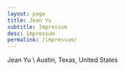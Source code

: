 ```yaml
---
layout: page
title: Jean Yu
subtitle: Impressum
desc: Impressum
permalink: /impressum/
---
```



Jean Yu \\
Austin, Texas, United States

<script language="JavaScript">
var username = "jeanxyu";
var hostname = "gmail.com";
var linktext = username + "@" + hostname ;
document.write("<a href='" + "mail" + "to:" + username + "@" + hostname + "'>" + linktext + "</a>");
</script>

